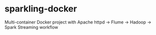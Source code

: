 # sparkling-docker
Multi-container Docker project with Apache httpd -> Flume -> Hadoop -> Spark Streaming workflow
